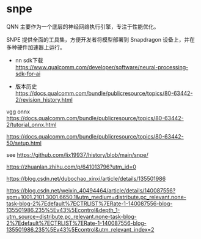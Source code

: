# snpe  


QNN 主要作为一个底层的神经网络执行引擎，专注于性能优化。   

SNPE 提供全面的工具集，方便开发者将模型部署到 Snapdragon 设备上，并在多种硬件加速器上运行。


+ nn sdk下载    
https://www.qualcomm.com/developer/software/neural-processing-sdk-for-ai

+ 版本历史   
https://docs.qualcomm.com/bundle/publicresource/topics/80-63442-2/revision_history.html  


vgg onnx   
https://docs.qualcomm.com/bundle/publicresource/topics/80-63442-2/tutorial_onnx.html



https://docs.qualcomm.com/bundle/publicresource/topics/80-63442-50/setup.html

see https://github.com/lix19937/history/blob/main/snpe/    

https://zhuanlan.zhihu.com/p/641013796?utm_id=0

https://blog.csdn.net/dubochao_xinxi/article/details/135501986


https://blog.csdn.net/weixin_40494464/article/details/140087556?spm=1001.2101.3001.6650.1&utm_medium=distribute.pc_relevant.none-task-blog-2%7Edefault%7ECTRLIST%7ERate-1-140087556-blog-135501986.235%5Ev43%5Econtrol&depth_1-utm_source=distribute.pc_relevant.none-task-blog-2%7Edefault%7ECTRLIST%7ERate-1-140087556-blog-135501986.235%5Ev43%5Econtrol&utm_relevant_index=2
